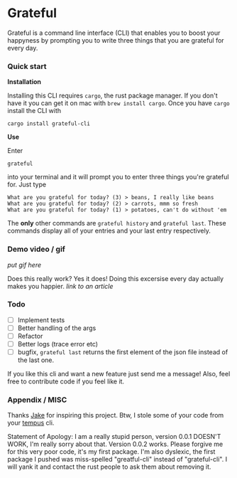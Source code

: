# Grateful

Grateful is a command line interface (CLI) that enables you to boost your happyness by prompting you to write three things that you are grateful for every day. 

### Quick start

**Installation**

Installing this CLI requires `cargo`, the rust package manager. If you don't have it you can get it on mac with `brew install cargo`. Once you have `cargo` install the CLI with

`cargo install grateful-cli`

**Use**

Enter 

`grateful`

into your terminal and it will prompt you to enter three things you're grateful for. Just type 

```
What are you grateful for today? (3) > beans, I really like beans
What are you grateful for today? (2) > carrots, mmm so fresh
What are you grateful for today? (1) > potatoes, can't do without 'em
```

The **only** other commands are `grateful history` and `grateful last`. These commands display all of your entries and your last entry respectively. 

### Demo video / gif

*put gif here*

Does this really work? Yes it does! Doing this excersise every day actually makes you happier. *link to an article*


### Todo

- [ ] Implement tests
- [ ] Better handling of the args
- [ ] Refactor 
- [ ] Better logs (trace error etc)
- [ ] bugfix, `grateful last` returns the first element of the json file instead of the last one. 

If you like this cli and want a new feature just send me a message! Also, feel free to contribute code if you feel like it. 

### Appendix / MISC

Thanks [Jake](https://github.com/jakewilson/) for inspiring this project. Btw, I stole some of your code from your [tempus](https://github.com/jakewilson/tempus) cli.

Statement of Apology: I am a really stupid person, version 0.0.1 DOESN'T WORK, I'm really sorry about that. Version 0.0.2 works. Please forgive me for this very poor code, it's my first package. I'm also dyslexic, the first package I pushed was miss-spelled "greatful-cli" instead of "grateful-cli". I will yank it and contact the rust people to ask them about removing it. 


